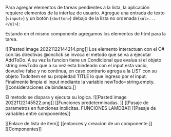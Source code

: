 Para agregar elementos de tareas pendientes a la lista, la aplicación requiere elementos de la interfaz de usuario. Agregue una entrada de texto (`<input>`) y un botón (`<button>`) debajo de la lista no ordenada (`<ul>...</ul>`):

Estando en el mismo componente agregamos los elementos de html para la tarea.


![[Pasted image 20221122144214.png]]
 Los elemento interactuan con el C# con las directivas @onclick se invoca el metodo que se va a ejecutar AddToDo. 
A su vez la funcion tiene un Condicional que evalua si el objeto string newTodo que a su vez esta bindeado con el input esta vacio, devuelve false y no continua, en caso contrario agrega a la LIST con su objeto TodoItem en su propiedad TITLE lo que ingreso por el input. Finalmente limpia el input mediante la variable newTodo=string.empty.
[[consideraciones de bindeado.]]

 El metodo se dispara y ejecuta su logica.
 ![[Pasted image 20221122145522.png]]
[[Funciones predeterminadas. ]]  [[Pasaje de parametros en funciones inplicitas. FUNCIONES LAMDBA]] [[Pasaje de variables entre componentes]]
 
 [[Enlace de lista de item]]  [[enlances y creacion de un componente.]] [[Componentes]]
 
